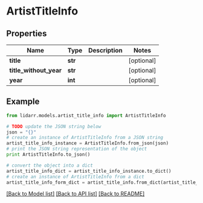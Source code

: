 # ArtistTitleInfo


## Properties

Name | Type | Description | Notes
------------ | ------------- | ------------- | -------------
**title** | **str** |  | [optional] 
**title_without_year** | **str** |  | [optional] 
**year** | **int** |  | [optional] 

## Example

```python
from lidarr.models.artist_title_info import ArtistTitleInfo

# TODO update the JSON string below
json = "{}"
# create an instance of ArtistTitleInfo from a JSON string
artist_title_info_instance = ArtistTitleInfo.from_json(json)
# print the JSON string representation of the object
print ArtistTitleInfo.to_json()

# convert the object into a dict
artist_title_info_dict = artist_title_info_instance.to_dict()
# create an instance of ArtistTitleInfo from a dict
artist_title_info_form_dict = artist_title_info.from_dict(artist_title_info_dict)
```
[[Back to Model list]](../README.md#documentation-for-models) [[Back to API list]](../README.md#documentation-for-api-endpoints) [[Back to README]](../README.md)


